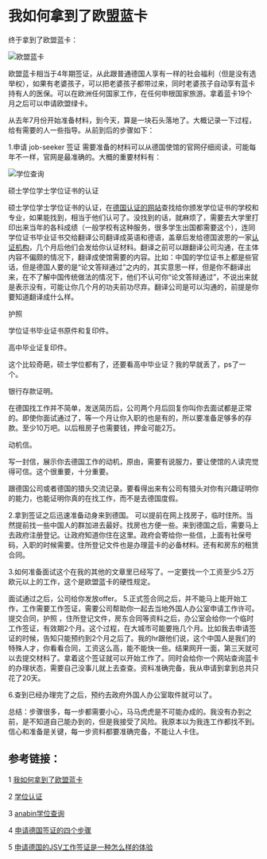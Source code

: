 # 我如何拿到了欧盟蓝卡

终于拿到了欧盟蓝卡：

![&#x6B27;&#x76DF;&#x84DD;&#x5361;](https://tva1.sinaimg.cn/large/006tNbRwly1gb2ulzkf9dj312u0pgx6p.jpg)

欧盟蓝卡相当于4年期签证，从此跟普通德国人享有一样的社会福利（但是没有选举权），如果有老婆孩子，可以把老婆孩子都带过来，同时老婆孩子自动享有蓝卡持有人的医保。可以在欧洲任何国家工作，在任何申根国家旅游。拿着蓝卡19个月之后可以申请欧盟绿卡。

从去年7月份开始准备材料，到今天，算是一块石头落地了。大概记录一下过程，给有需要的人一些指导。从前到后的步骤如下：

1.申请 job-seeker 签证 需要准备的材料可以从德国使馆的官网仔细阅读，可能每年不一样，官网是最准确的。大概的重要材料有：

![&#x5B66;&#x4F4D;&#x67E5;&#x8BE2;](https://tva1.sinaimg.cn/large/006tNbRwly1gb2ucxmmrbj316z0u0n72.jpg)

硕士学位学士学位证书的认证

硕士学位学士学位证书的认证，在[德国认证的网站](https://anabin.kmk.org/no_cache/filter/hochschulabschluesse.html)查找给你颁发学位证书的学校和专业，如果能找到，相当于他们认可了。没找到的话，就麻烦了，需要去大学里打印出来当年的各科成绩（一般学校有这种服务，很多学生出国都需要这个），连同学位证书毕业证书交给翻译公司翻译成英语和德语，盖章后发给德国波恩的一家[认证机构](https://www.kmk.org/zab/zentralstelle-fuer-auslaendisches-bildungswesen/zeugnisbewertung-fuer-auslaendische-hochschulqualifikationen.html)，几个月后他们会发给你认证材料。翻译之前可以跟翻译公司沟通，在主体内容不偏颇的情况下，翻译成使馆需要的内容。比如：中国的学位证书上都是些官话，但是德国人要的是“论文答辩通过”之内的，其实意思一样，但是你不翻译出来，在不了解中国传统做法的情况下，他们不认可你“论文答辩通过”，不说出来就是表示没有，可能让你几个月的功夫前功尽弃。翻译公司是可以沟通的，前提是你要知道翻译成什么样。

护照

学位证书毕业证书原件和复印件。

高中毕业证复印件。

这个比较奇葩，硕士学位都有了，还要看高中毕业证？我的早就丢了，ps了一个。

银行存款证明。

在德国找工作并不简单，发送简历后，公司两个月后回复你叫你去面试都是正常的。即使你面试通过了，等一个月让你入职的也是有的，所以要准备足够多的存款。至少10万吧。以后租房子也需要钱，押金可能2万。

动机信。

写一封信，展示你去德国工作的动机，原由，需要有说服力，要让使馆的人读完觉得可信。这个很重要，十分重要。

跟德国公司或者德国的猎头交流记录。要看得出来有公司有猎头对你有兴趣证明你的能力，也能证明你真的在找工作，而不是去德国度假。

2.拿到签证之后迅速准备动身来到德国。 可以提前在网上找房子，临时住所。当然提前找一些中国人的群加进去最好。找房也方便一些。来到德国之后，需要马上去政府注册登记。让政府知道你住在这里。政府会寄给你一些信，上面有社保号码，入职的时候需要。住所登记文件也是办理蓝卡的必备材料。还有和房东的租赁合同。

3.如何准备面试这个在我的其他的文章里已经写了。一定要找一个工资至少5.2万欧元以上的工作，这个是欧盟蓝卡的硬性规定。

面试通过之后，公司给你发放offer。 5.正式签合同之后，并不能马上能开始工作，工作需要工作签证，需要公司帮助你一起去当地外国人办公室申请工作许可。提交合同，护照 ，住所登记文件，房东合同等资料之后，办公室会给你一个临时工作签证，有效期2个月。这个过程，在大城市可能要拖几个月。比如我去申请签证的时候，告知只能预约到2个月之后了。我的hr跟他们说，这个中国人是我们的特殊人才，你看看合同，工资这么高，能不能快一些。结果网开一面，第三天就可以去提交材料了。拿着这个签证就可以开始工作了。同时会给你一个网站查询蓝卡的办理状态，需要自己没事儿就上去查查。资料准确完备，我从申请到拿到总共只花了20天。

6.查到已经办理完了之后，预约去政府外国人办公室取件就可以了。

总结：步骤很多，每一步都需要小心，马马虎虎是不可能办成的。我没有办到之前，是不知道自己能办到的，但是我接受了风险。我原本以为我连工作都找不到。信心和准备是关键，每一步资料都要准确完备，不能让人卡住。

## 参考链接：

1 [我如何拿到了欧盟蓝卡](https://www.jianshu.com/p/17b1bd83bc62)

2 [学位认证](https://www.kmk.org/zab/zentralstelle-fuer-auslaendisches-bildungswesen/zeugnisbewertung-fuer-auslaendische-hochschulqualifikationen.html)

3 [anabin学位查询](https://anabin.kmk.org/no_cache/filter/hochschulabschluesse.html)

4 [申请德国签证的四个步骤](https://china.diplo.de/cn-zh/service/visa-einreise/nationales-visum/1345434?openAccordionId=item-1345436-1-panel)

5 [申请德国的JSV工作签证是一种怎么样的体验](https://www.zhihu.com/question/31755700)

